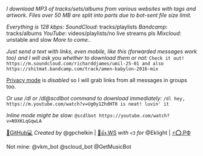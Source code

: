 *I download MP3 of tracks/sets/albums from various websites with tags and artwork. Files over 50 MB are split into parts due to bot-sent file size limit.*

*Everything is 128 kbps:*
*SoundCloud*: tracks/playlists
*Bandcamp*: tracks/albums
*YouTube*: videos/playlists/no live streams pls
*Mixcloud*: unstable and slow
_More to come.._

*Just send a text with links, even mobile, like this (forwarded messages work too) and I will ask you whether to download them or not:*
`Check it out! https://m.soundcloud.com/richarddjames/umil-25-01 and also https://shitmat.bandcamp.com/track/amen-babylon-2016-mix`

[Privacy mode](https://core.telegram.org/bots#privacy-mode) is _disabled_ so I will grab links from all messages in groups too.

*Or use /dl or /dl@scdlbot command to download immediately:*
`/dl hey, https://m.youtube.com/watch?v=Ug0y1ZhdHT0 is neat! luvin' it`

*Inline mode might be slow:*
`@scdlbot https://youtube.com/watch?v=N9XKLqGqwLA`

[🌟GitHub💻](https://github.com/gpchelkin/scdlbot)
*Created by* @gpchelkin | [🐝👍.WS](http://xn--lo8h6c.ws/)
*with* `<3` *for* @Eklight | [⚡⭕.РФ](http://Электрокружок.РФ)

Not mine: @vkm\_bot @scloud\_bot @GetMusicBot
